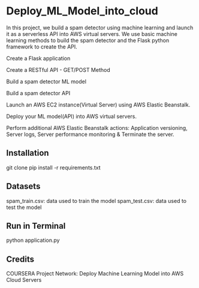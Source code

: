 # Deploy_ML_Model_into_cloud

In this project, we build a spam detector using machine learning and launch it as a serverless API into AWS virtual servers.
We use basic machine learning methods to build the spam detector and the Flask python framework to create the API.


Create a Flask application

Create a RESTful API - GET/POST Method

Build a spam detector ML model

Build a spam detector API

Launch an AWS EC2 instance(Virtual Server) using AWS Elastic Beanstalk.

Deploy your ML model(API) into AWS virtual servers.

Perform additional AWS Elastic Beanstalk actions: Application versioning, Server logs, Server performance monitoring & Terminate the server.

## Installation
git clone 
pip install -r requirements.txt

## Datasets
spam_train.csv: data used to train the model
spam_test.csv: data used to test the model

## Run in Terminal
python application.py

## Credits
COURSERA Project Network: Deploy Machine Learning Model into AWS Cloud Servers
